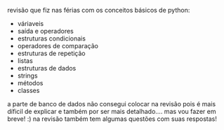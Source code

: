 revisão que fiz nas férias com os conceitos básicos de python:
- váriaveis
- saída e operadores
- estruturas condicionais
- operadores de comparação
- estruturas de repetição
- listas
- estruturas de dados
- strings
- métodos
- classes

a parte de banco de dados não consegui colocar na revisão pois é mais díficil de explicar e também por ser mais detalhado.... mas vou fazer em breve! :)
na revisão também tem algumas questões com suas respostas!
